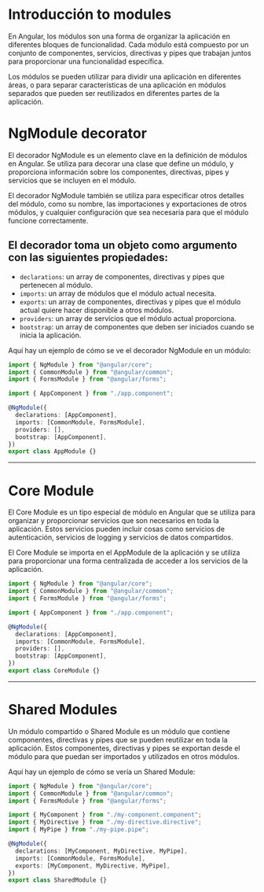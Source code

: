# Introducción to modules

En Angular, los módulos son una forma de organizar la aplicación en diferentes bloques de funcionalidad. Cada módulo está compuesto por un conjunto de componentes, servicios, directivas y pipes que trabajan juntos para proporcionar una funcionalidad específica.

Los módulos se pueden utilizar para dividir una aplicación en diferentes áreas, o para separar características de una aplicación en módulos separados que pueden ser reutilizados en diferentes partes de la aplicación.

# NgModule decorator

El decorador NgModule es un elemento clave en la definición de módulos en Angular. Se utiliza para decorar una clase que define un módulo, y proporciona información sobre los componentes, directivas, pipes y servicios que se incluyen en el módulo.

El decorador NgModule también se utiliza para especificar otros detalles del módulo, como su nombre, las importaciones y exportaciones de otros módulos, y cualquier configuración que sea necesaria para que el módulo funcione correctamente.

## El decorador toma un objeto como argumento con las siguientes propiedades:

- `declarations`: un array de componentes, directivas y pipes que pertenecen al módulo.
- `imports`: un array de módulos que el módulo actual necesita.
- `exports`: un array de componentes, directivas y pipes que el módulo actual quiere hacer disponible a otros módulos.
- `providers`: un array de servicios que el módulo actual proporciona.
- `bootstrap`: un array de componentes que deben ser iniciados cuando se inicia la aplicación.

Aquí hay un ejemplo de cómo se ve el decorador NgModule en un módulo:

```typescript
import { NgModule } from "@angular/core";
import { CommonModule } from "@angular/common";
import { FormsModule } from "@angular/forms";

import { AppComponent } from "./app.component";

@NgModule({
  declarations: [AppComponent],
  imports: [CommonModule, FormsModule],
  providers: [],
  bootstrap: [AppComponent],
})
export class AppModule {}
```

---

# Core Module

El Core Module es un tipo especial de módulo en Angular que se utiliza para organizar y proporcionar servicios que son necesarios en toda la aplicación. Estos servicios pueden incluir cosas como servicios de autenticación, servicios de logging y servicios de datos compartidos.

El Core Module se importa en el AppModule de la aplicación y se utiliza para proporcionar una forma centralizada de acceder a los servicios de la aplicación.


```typescript
import { NgModule } from "@angular/core";
import { CommonModule } from "@angular/common";
import { FormsModule } from "@angular/forms";

import { AppComponent } from "./app.component";

@NgModule({
  declarations: [AppComponent],
  imports: [CommonModule, FormsModule],
  providers: [],
  bootstrap: [AppComponent],
})
export class CoreModule {}
```

---

# Shared Modules

Un módulo compartido o Shared Module es un módulo que contiene componentes, directivas y pipes que se pueden reutilizar en toda la aplicación. Estos componentes, directivas y pipes se exportan desde el módulo para que puedan ser importados y utilizados en otros módulos.

Aquí hay un ejemplo de cómo se vería un Shared Module:

```typescript
import { NgModule } from "@angular/core";
import { CommonModule } from "@angular/common";
import { FormsModule } from "@angular/forms";

import { MyComponent } from "./my-component.component";
import { MyDirective } from "./my-directive.directive";
import { MyPipe } from "./my-pipe.pipe";

@NgModule({
  declarations: [MyComponent, MyDirective, MyPipe],
  imports: [CommonModule, FormsModule],
  exports: [MyComponent, MyDirective, MyPipe],
})
export class SharedModule {}
```
